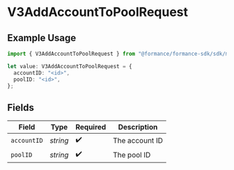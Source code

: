 # V3AddAccountToPoolRequest

## Example Usage

```typescript
import { V3AddAccountToPoolRequest } from "@formance/formance-sdk/sdk/models/operations";

let value: V3AddAccountToPoolRequest = {
  accountID: "<id>",
  poolID: "<id>",
};
```

## Fields

| Field              | Type               | Required           | Description        |
| ------------------ | ------------------ | ------------------ | ------------------ |
| `accountID`        | *string*           | :heavy_check_mark: | The account ID     |
| `poolID`           | *string*           | :heavy_check_mark: | The pool ID        |